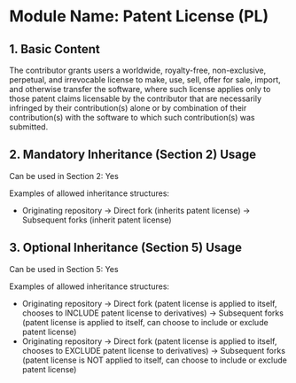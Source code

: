 # Module Name: Patent License (PL)

## 1. Basic Content

The contributor grants users a worldwide, royalty-free, non-exclusive, perpetual, and irrevocable license to make, use, sell, offer for sale, import, and otherwise transfer the software, where such license applies only to those patent claims licensable by the contributor that are necessarily infringed by their contribution(s) alone or by combination of their contribution(s) with the software to which such contribution(s) was submitted.

## 2. Mandatory Inheritance (Section 2) Usage

Can be used in Section 2: Yes

Examples of allowed inheritance structures:
- Originating repository -> Direct fork (inherits patent license) -> Subsequent forks (inherit patent license)

## 3. Optional Inheritance (Section 5) Usage

Can be used in Section 5: Yes

Examples of allowed inheritance structures:
- Originating repository -> Direct fork (patent license is applied to itself, chooses to INCLUDE patent license to derivatives) -> Subsequent forks (patent license is applied to itself, can choose to include or exclude patent license)
- Originating repository -> Direct fork (patent license is applied to itself, chooses to EXCLUDE patent license to derivatives) -> Subsequent forks (patent license is NOT applied to itself, can choose to include or exclude patent license)